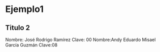 # Ejemplo1 <br>
## Titulo 2<br>
Nombre: José Rodrigo Ramírez
Clave: 00
Nombre:Andy Eduardo Misael García Guzmán
Clave:08